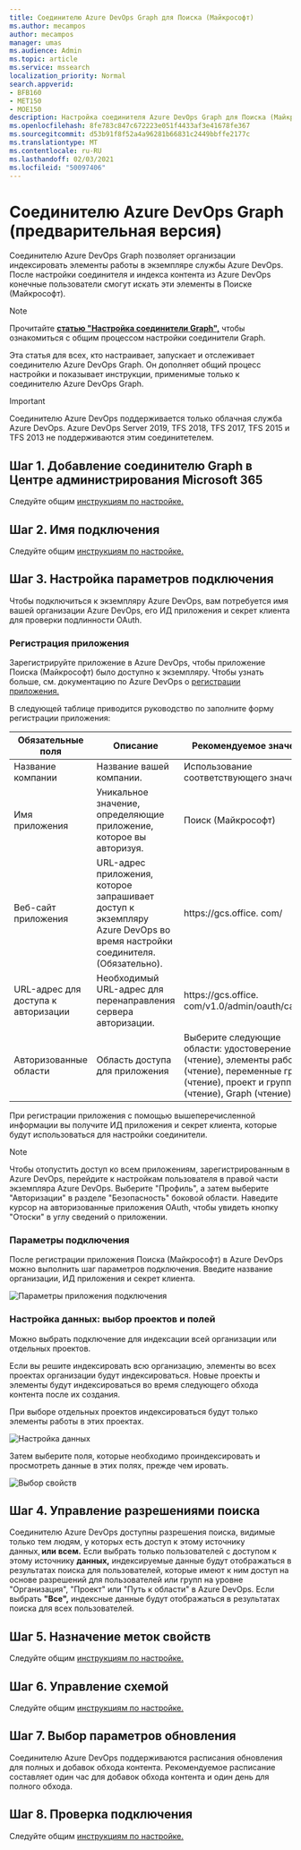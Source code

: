 ```yaml
---
title: Соединителю Azure DevOps Graph для Поиска (Майкрософт)
ms.author: mecampos
author: mecampos
manager: umas
ms.audience: Admin
ms.topic: article
ms.service: mssearch
localization_priority: Normal
search.appverid:
- BFB160
- MET150
- MOE150
description: Настройка соединителя Azure DevOps Graph для Поиска (Майкрософт)
ms.openlocfilehash: 8fe783c847c672223e051f4433af3e41678fe367
ms.sourcegitcommit: d53b91f8f52a4a96281b66831c2449bbffe2177c
ms.translationtype: MT
ms.contentlocale: ru-RU
ms.lasthandoff: 02/03/2021
ms.locfileid: "50097406"
---
```

<!---Previous ms.author: shgrover --->

# <a name="azure-devops-graph-connector-preview"></a>Соединителю Azure DevOps Graph (предварительная версия)

Соединителю Azure DevOps Graph позволяет организации индексировать элементы работы в экземпляре службы Azure DevOps. После настройки соединителя и индекса контента из Azure DevOps конечные пользователи смогут искать эти элементы в Поиске (Майкрософт).

> [!NOTE]
> Прочитайте [**статью "Настройка соединители Graph",**](configure-connector.md) чтобы ознакомиться с общим процессом настройки соединители Graph.

Эта статья для всех, кто настраивает, запускает и отслеживает соединителю Azure DevOps Graph. Он дополняет общий процесс настройки и показывает инструкции, применимые только к соединителю Azure DevOps Graph.

>[!IMPORTANT]
>Соединителю Azure DevOps поддерживается только облачная служба Azure DevOps. Azure DevOps Server 2019, TFS 2018, TFS 2017, TFS 2015 и TFS 2013 не поддерживаются этим соединитетелем.

<!---## Before you get started-->

<!---Insert "Before you get started" recommendations for this data source-->

## <a name="step-1-add-a-graph-connector-in-the-microsoft-365-admin-center"></a>Шаг 1. Добавление соединителю Graph в Центре администрирования Microsoft 365

Следуйте общим [инструкциям по настройке.](https://docs.microsoft.com/microsoftsearch/configure-connector)
<!---If the above phrase does not apply, delete it and insert specific details for your data source that are different from general setup 
instructions.-->

## <a name="step-2-name-the-connection"></a>Шаг 2. Имя подключения

Следуйте общим [инструкциям по настройке.](https://docs.microsoft.com/microsoftsearch/configure-connector)
<!---If the above phrase does not apply, delete it and insert specific details for your data source that are different from general setup 
instructions.-->

## <a name="step-3-configure-the-connection-settings"></a>Шаг 3. Настройка параметров подключения

Чтобы подключиться к экземпляру Azure DevOps, [](https://docs.microsoft.com/azure/devops/organizations/accounts/create-organization) вам потребуется имя вашей организации Azure DevOps, его ИД приложения и секрет клиента для проверки подлинности OAuth.

### <a name="register-an-app"></a>Регистрация приложения

Зарегистрируйте приложение в Azure DevOps, чтобы приложение Поиска (Майкрософт) было доступно к экземпляру. Чтобы узнать больше, см. документацию по Azure DevOps о [регистрации приложения.](https://docs.microsoft.com/azure/devops/integrate/get-started/authentication/oauth?view=azure-devops#register-your-app&preserve-view=true)

В следующей таблице приводится руководство по заполните форму регистрации приложения:

Обязательные поля | Описание | Рекомендуемое значение
--- | --- | ---
| Название компании         | Название вашей компании. | Использование соответствующего значения   |
| Имя приложения     | Уникальное значение, определяющие приложение, которое вы авторизуя.    | Поиск (Майкрософт)     |
| Веб-сайт приложения  | URL-адрес приложения, которое запрашивает доступ к экземпляру Azure DevOps во время настройки соединителя. (Обязательно).  | https://<span>gcs.office.</span> com/
| URL-адрес для доступа к авторизации        | Необходимый URL-адрес для перенаправления сервера авторизации. | https://<span>gcs.office.</span> com/v1.0/admin/oauth/callback|
| Авторизованные области | Область доступа для приложения | Выберите следующие области: удостоверение (чтение), элементы работы (чтение), переменные группы (чтение), проект и группа (чтение), Graph (чтение)|

При регистрации приложения с помощью вышеперечисленной  информации вы  получите ИД приложения и секрет клиента, которые будут использоваться для настройки соединители.

>[!NOTE]
>Чтобы отопустить доступ ко всем приложениям, зарегистрированным в Azure DevOps, перейдите к настройкам пользователя в правой части экземпляра Azure DevOps. Выберите "Профиль", а затем выберите "Авторизации" в разделе "Безопасность" боковой области. Наведите курсор на авторизованные приложения OAuth, чтобы увидеть кнопку "Отоски" в углу сведений о приложении.

### <a name="connection-settings"></a>Параметры подключения

После регистрации приложения Поиска (Майкрософт) в Azure DevOps можно выполнить шаг параметров подключения. Введите название организации, ИД приложения и секрет клиента.

![Параметры приложения подключения](media/ADO_Connection_settings_2.png)

### <a name="configure-data-select-projects-and-fields"></a>Настройка данных: выбор проектов и полей

Можно выбрать подключение для индексации всей организации или отдельных проектов.

Если вы решите индексировать всю организацию, элементы во всех проектах организации будут индексироваться. Новые проекты и элементы будут индексироваться во время следующего обхода контента после их создания.

При выборе отдельных проектов индексироваться будут только элементы работы в этих проектах.

![Настройка данных](media/ADO_Configure_data.png)

Затем выберите поля, которые необходимо проиндексировать и просмотреть данные в этих полях, прежде чем ировать.

![Выбор свойств](media/ADO_choose_properties.png)

## <a name="step-4-manage-search-permissions"></a>Шаг 4. Управление разрешениями поиска

Соединителю Azure DevOps доступны разрешения поиска, видимые только тем людям, у которых есть доступ к этому источнику данных, **или** **всем.** Если выбрать только пользователей с доступом к этому источнику **данных,** индексируемые данные будут отображаться в результатах поиска для пользователей, которые имеют к ним доступ на основе разрешений для пользователей или групп на уровне "Организация", "Проект" или "Путь к области" в Azure DevOps. Если выбрать **"Все",** индексные данные будут отображаться в результатах поиска для всех пользователей.

## <a name="step-5-assign-property-labels"></a>Шаг 5. Назначение меток свойств

Следуйте общим [инструкциям по настройке.](https://docs.microsoft.com/microsoftsearch/configure-connector)

## <a name="step-6-manage-schema"></a>Шаг 6. Управление схемой

Следуйте общим [инструкциям по настройке.](https://docs.microsoft.com/microsoftsearch/configure-connector)

## <a name="step-7-choose-refresh-settings"></a>Шаг 7. Выбор параметров обновления

Соединителю Azure DevOps поддерживаются расписания обновления для полных и добавок обхода контента.
Рекомендуемое расписание составляет один час для добавок обхода контента и один день для полного обхода.

## <a name="step-8-review-connection"></a>Шаг 8. Проверка подключения

Следуйте общим [инструкциям по настройке.](https://docs.microsoft.com/microsoftsearch/configure-connector)
<!---If the above phrase does not apply, delete it and insert specific details for your data source that are different from general setup 
instructions.-->

<!---## Troubleshooting-->
<!---Insert troubleshooting recommendations for this data source-->

<!---## Limitations-->
<!---Insert limitations for this data source-->

